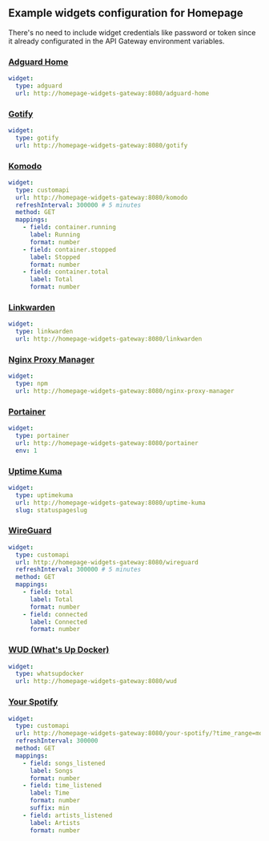 ## Example widgets configuration for Homepage

There's no need to include widget credentials like password or token since it already configurated in the API Gateway environment variables.

### [Adguard Home](https://gethomepage.dev/widgets/services/adguard-home)

```yaml
widget:
  type: adguard
  url: http://homepage-widgets-gateway:8080/adguard-home
```

### [Gotify](https://gethomepage.dev/widgets/services/gotify)

```yaml
widget:
  type: gotify
  url: http://homepage-widgets-gateway:8080/gotify
```

### [Komodo](komodo.md)

```yaml
widget:
  type: customapi
  url: http://homepage-widgets-gateway:8080/komodo
  refreshInterval: 300000 # 5 minutes
  method: GET
  mappings:
    - field: container.running
      label: Running
      format: number
    - field: container.stopped
      label: Stopped
      format: number
    - field: container.total
      label: Total
      format: number
```

### [Linkwarden](https://gethomepage.dev/widgets/services/linkwarden)

```yaml
widget:
  type: linkwarden
  url: http://homepage-widgets-gateway:8080/linkwarden
```

### [Nginx Proxy Manager](https://gethomepage.dev/widgets/services/nginx-proxy-manager)

```yaml
widget:
  type: npm
  url: http://homepage-widgets-gateway:8080/nginx-proxy-manager
```

### [Portainer](https://gethomepage.dev/widgets/services/portainer)

```yaml
widget:
  type: portainer
  url: http://homepage-widgets-gateway:8080/portainer
  env: 1
```

### [Uptime Kuma](https://gethomepage.dev/widgets/services/uptime-kuma)

```yaml
widget:
  type: uptimekuma
  url: http://homepage-widgets-gateway:8080/uptime-kuma
  slug: statuspageslug
```

### [WireGuard](wireguard.md)

```yaml
widget:
  type: customapi
  url: http://homepage-widgets-gateway:8080/wireguard
  refreshInterval: 300000 # 5 minutes
  method: GET
  mappings:
    - field: total
      label: Total
      format: number
    - field: connected
      label: Connected
      format: number
```

### [WUD (What's Up Docker)](https://gethomepage.dev/widgets/services/whatsupdocker)

```yaml
widget:
  type: whatsupdocker
  url: http://homepage-widgets-gateway:8080/wud
```

### [Your Spotify](your-spotify.md)

```yaml
widget:
  type: customapi
  url: http://homepage-widgets-gateway:8080/your-spotify/?time_range=month
  refreshInterval: 300000
  method: GET
  mappings:
    - field: songs_listened
      label: Songs
      format: number
    - field: time_listened
      label: Time
      format: number
      suffix: min
    - field: artists_listened
      label: Artists
      format: number
```
